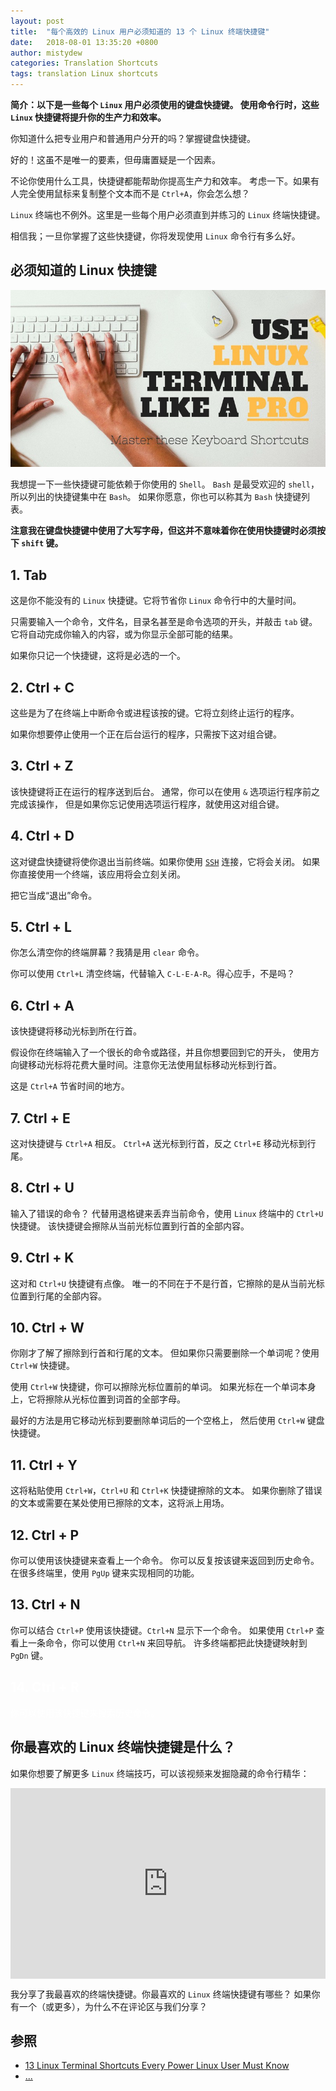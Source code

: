 ```yaml
---
layout: post
title:  "每个高效的 Linux 用户必须知道的 13 个 Linux 终端快捷键"
date:   2018-08-01 13:35:20 +0800
author: mistydew
categories: Translation Shortcuts
tags: translation Linux shortcuts
---
```

**简介：以下是一些每个 `Linux` 用户必须使用的键盘快捷键。
使用命令行时，这些 `Linux` 快捷键将提升你的生产力和效率。**

你知道什么把专业用户和普通用户分开的吗？掌握键盘快捷键。

好的！这虽不是唯一的要素，但毋庸置疑是一个因素。

不论你使用什么工具，快捷键都能帮助你提高生产力和效率。
考虑一下。如果有人完全使用鼠标来复制整个文本而不是 `Ctrl+A`，你会怎么想？

`Linux` 终端也不例外。这里是一些每个用户必须直到并练习的 `Linux` 终端快捷键。

相信我；一旦你掌握了这些快捷键，你将发现使用 `Linux` 命令行有多么好。

## 必须知道的 Linux 快捷键

![linux-terminal-shortcuts](/images/20180801/linux-terminal-shortcuts.jpeg)

我想提一下一些快捷键可能依赖于你使用的 `Shell`。
`Bash` 是最受欢迎的 `shell`，所以列出的快捷键集中在 `Bash`。
如果你愿意，你也可以称其为 `Bash` 快捷键列表。

**注意我在键盘快捷键中使用了大写字母，但这并不意味着你在使用快捷键时必须按下 `shift` 键。**

## 1. Tab

这是你不能没有的 `Linux` 快捷键。它将节省你 `Linux` 命令行中的大量时间。

只需要输入一个命令，文件名，目录名甚至是命令选项的开头，并敲击 `tab` 键。
它将自动完成你输入的内容，或为你显示全部可能的结果。

如果你只记一个快捷键，这将是必选的一个。

## 2. Ctrl + C

这些是为了在终端上中断命令或进程该按的键。它将立刻终止运行的程序。

如果你想要停止使用一个正在后台运行的程序，只需按下这对组合键。

## 3. Ctrl + Z

该快捷键将正在运行的程序送到后台。
通常，你可以在使用 `&` 选项运行程序前之完成该操作，
但是如果你忘记使用选项运行程序，就使用这对组合键。

## 4. Ctrl + D

这对键盘快捷键将使你退出当前终端。如果你使用 [`SSH`](https://www.ssh.com/ssh/protocol) 连接，它将会关闭。
如果你直接使用一个终端，该应用将会立刻关闭。

把它当成“退出”命令。

## 5. Ctrl + L

你怎么清空你的终端屏幕？我猜是用 `clear` 命令。

你可以使用 `Ctrl+L` 清空终端，代替输入 `C-L-E-A-R`。得心应手，不是吗？

## 6. Ctrl + A

该快捷键将移动光标到所在行首。

假设你在终端输入了一个很长的命令或路径，并且你想要回到它的开头，
使用方向键移动光标将花费大量时间。注意你无法使用鼠标移动光标到行首。

这是 `Ctrl+A` 节省时间的地方。

## 7. Ctrl + E

这对快捷键与 `Ctrl+A` 相反。
`Ctrl+A` 送光标到行首，反之 `Ctrl+E` 移动光标到行尾。

## 8. Ctrl + U

输入了错误的命令？
代替用退格键来丢弃当前命令，使用 `Linux` 终端中的 `Ctrl+U` 快捷键。
该快捷键会擦除从当前光标位置到行首的全部内容。

## 9. Ctrl + K

这对和 `Ctrl+U` 快捷键有点像。
唯一的不同在于不是行首，它擦除的是从当前光标位置到行尾的全部内容。

## 10. Ctrl + W

你刚才了解了擦除到行首和行尾的文本。
但如果你只需要删除一个单词呢？使用 `Ctrl+W` 快捷键。

使用 `Ctrl+W` 快捷键，你可以擦除光标位置前的单词。
如果光标在一个单词本身上，它将擦除从光标位置到词首的全部字母。

最好的方法是用它移动光标到要删除单词后的一个空格上，
然后使用 `Ctrl+W` 键盘快捷键。

## 11. Ctrl + Y

这将粘贴使用 `Ctrl+W`，`Ctrl+U` 和 `Ctrl+K` 快捷键擦除的文本。
如果你删除了错误的文本或需要在某处使用已擦除的文本，这将派上用场。

## 12. Ctrl + P

你可以使用该快捷键来查看上一个命令。
你可以反复按该键来返回到历史命令。
在很多终端里，使用 `PgUp` 键来实现相同的功能。

## 13. Ctrl + N

你可以结合 `Ctrl+P` 使用该快捷键。`Ctrl+N` 显示下一个命令。
如果使用 `Ctrl+P` 查看上一条命令，你可以使用 `Ctrl+N` 来回导航。
许多终端都把此快捷键映射到 `PgDn` 键。

## <font color="white">14. Ctrl + R</font>

<font color="white">你可以使用该快捷键来搜索历史命令。</font>

## 你最喜欢的 Linux 终端快捷键是什么？

如果你想要了解更多 `Linux` 终端技巧，可以该视频来发掘隐藏的命令行精华：

<div style="position:relative;height:0;padding-bottom:60.54%"><iframe src="https://www.youtube.com/embed/61_gRSCS6AI?ecver=2" style="position:absolute;width:100%;height:100%;left:0" width="595" height="360" frameborder="0" allow="autoplay; encrypted-media" allowfullscreen></iframe></div>

我分享了我最喜欢的终端快捷键。你最喜欢的 `Linux` 终端快捷键有哪些？
如果你有一个（或更多），为什么不在评论区与我们分享？

## 参照
* [13 Linux Terminal Shortcuts Every Power Linux User Must Know](https://linuxhandbook.com/linux-shortcuts)
* [...](https://github.com/mistydew)
